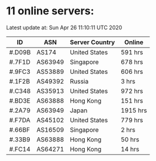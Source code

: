 # 11 online servers:

Latest update at: Sun Apr 26 11:10:11 UTC 2020

| ID | ASN | Server Country | Online |
| -- | --- | -------------- | ------ |
| #.D09B | AS174 | United States | 591 hrs |
| #.7F1D | AS63949 | Singapore | 678 hrs |
| #.9FC3 | AS53889 | United States | 606 hrs |
| #.1F2B | AS49392 | Russia | 3 hrs |
| #.C348 | AS35913 | United States | 972 hrs |
| #.BD3E | AS63888 | Hong Kong | 151 hrs |
| #.2A79 | AS63949 | Japan | 1915 hrs |
| #.F7DA | AS45102 | United States | 779 hrs |
| #.66BF | AS16509 | Singapore | 2 hrs |
| #.33B9 | AS63888 | Hong Kong | 50 hrs |
| #.FC14 | AS64271 | Hong Kong | 14 hrs |


